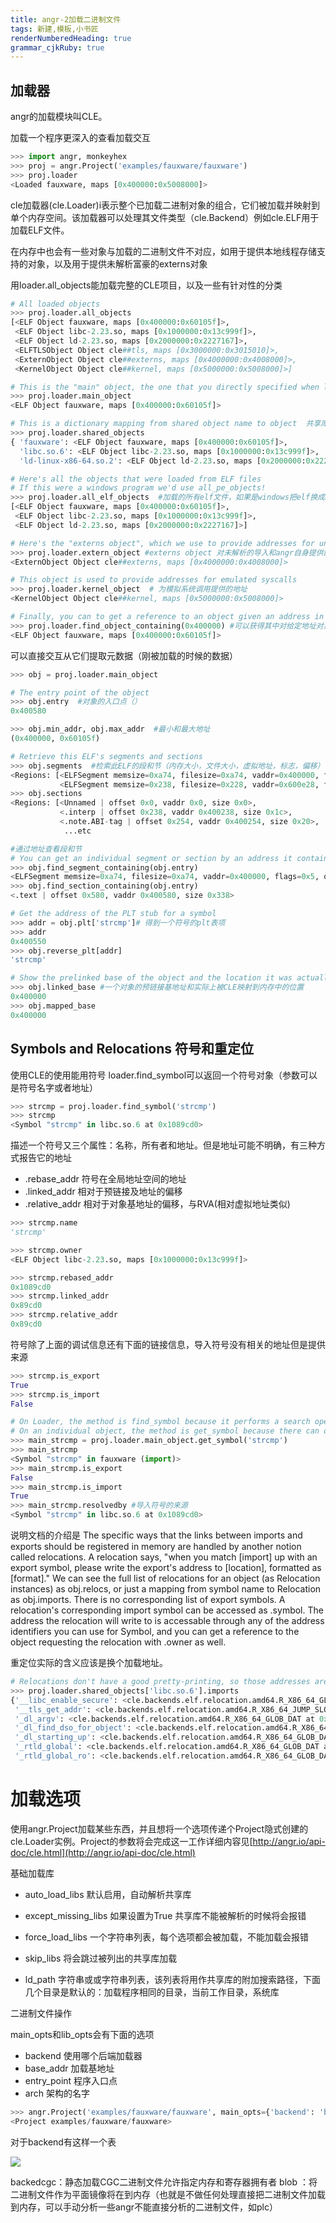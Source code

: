 ```yaml
---
title: angr-2加载二进制文件
tags: 新建,模板,小书匠
renderNumberedHeading: true
grammar_cjkRuby: true
---
```


## 加载器

angr的加载模块叫CLE。

加载一个程序更深入的查看加载交互
``` python
>>> import angr, monkeyhex
>>> proj = angr.Project('examples/fauxware/fauxware')
>>> proj.loader
<Loaded fauxware, maps [0x400000:0x5008000]>
```
cle加载器(cle.Loader)i表示整个已加载二进制对象的组合，它们被加载并映射到单个内存空间。该加载器可以处理其文件类型（cle.Backend）例如cle.ELF用于加载ELF文件。

在内存中也会有一些对象与加载的二进制文件不对应，如用于提供本地线程存储支持的对象，以及用于提供未解析富豪的externs对象

用loader.all_objects能加载完整的CLE项目，以及一些有针对性的分类

``` python
# All loaded objects
>>> proj.loader.all_objects
[<ELF Object fauxware, maps [0x400000:0x60105f]>,
 <ELF Object libc-2.23.so, maps [0x1000000:0x13c999f]>,
 <ELF Object ld-2.23.so, maps [0x2000000:0x2227167]>,
 <ELFTLSObject Object cle##tls, maps [0x3000000:0x3015010]>,
 <ExternObject Object cle##externs, maps [0x4000000:0x4008000]>,
 <KernelObject Object cle##kernel, maps [0x5000000:0x5008000]>]

# This is the "main" object, the one that you directly specified when loading the project 。main是指定要加载的文件
>>> proj.loader.main_object
<ELF Object fauxware, maps [0x400000:0x60105f]>

# This is a dictionary mapping from shared object name to object  共享库有的名字和加载地址
>>> proj.loader.shared_objects
{ 'fauxware': <ELF Object fauxware, maps [0x400000:0x60105f]>,
  'libc.so.6': <ELF Object libc-2.23.so, maps [0x1000000:0x13c999f]>,
  'ld-linux-x86-64.so.2': <ELF Object ld-2.23.so, maps [0x2000000:0x2227167]> }

# Here's all the objects that were loaded from ELF files
# If this were a windows program we'd use all_pe_objects!
>>> proj.loader.all_elf_objects  #加载的所有elf文件，如果是windows把elf换成PE
[<ELF Object fauxware, maps [0x400000:0x60105f]>,
 <ELF Object libc-2.23.so, maps [0x1000000:0x13c999f]>,
 <ELF Object ld-2.23.so, maps [0x2000000:0x2227167]>]

# Here's the "externs object", which we use to provide addresses for unresolved imports and angr internals
>>> proj.loader.extern_object #externs object 对未解析的导入和angr自身提供的地址
<ExternObject Object cle##externs, maps [0x4000000:0x4008000]>

# This object is used to provide addresses for emulated syscalls
>>> proj.loader.kernel_object  # 为模拟系统调用提供的地址
<KernelObject Object cle##kernel, maps [0x5000000:0x5008000]>

# Finally, you can to get a reference to an object given an address in it
>>> proj.loader.find_object_containing(0x400000) #可以获得其中对给定地址对象的引用（给一个地址找到所在的对象）
<ELF Object fauxware, maps [0x400000:0x60105f]>
```
可以直接交互从它们提取元数据（刚被加载的时候的数据）

``` python
>>> obj = proj.loader.main_object

# The entry point of the object
>>> obj.entry  #对象的入口点（）
0x400580

>>> obj.min_addr, obj.max_addr  #最小和最大地址
(0x400000, 0x60105f)

# Retrieve this ELF's segments and sections
>>> obj.segments  #检索此ELF的段和节（内存大小，文件大小，虚拟地址，标志，偏移）
<Regions: [<ELFSegment memsize=0xa74, filesize=0xa74, vaddr=0x400000, flags=0x5, offset=0x0>,
           <ELFSegment memsize=0x238, filesize=0x228, vaddr=0x600e28, flags=0x6, offset=0xe28>]>
>>> obj.sections
<Regions: [<Unnamed | offset 0x0, vaddr 0x0, size 0x0>,
           <.interp | offset 0x238, vaddr 0x400238, size 0x1c>,
           <.note.ABI-tag | offset 0x254, vaddr 0x400254, size 0x20>,
            ...etc

#通过地址查看段和节
# You can get an individual segment or section by an address it contains:
>>> obj.find_segment_containing(obj.entry)
<ELFSegment memsize=0xa74, filesize=0xa74, vaddr=0x400000, flags=0x5, offset=0x0>
>>> obj.find_section_containing(obj.entry)
<.text | offset 0x580, vaddr 0x400580, size 0x338>

# Get the address of the PLT stub for a symbol
>>> addr = obj.plt['strcmp']# 得到一个符号的plt表项
>>> addr
0x400550
>>> obj.reverse_plt[addr]
'strcmp'

# Show the prelinked base of the object and the location it was actually mapped into memory by CLE
>>> obj.linked_base #一个对象的预链接基地址和实际上被CLE映射到内存中的位置
0x400000
>>> obj.mapped_base
0x400000
```

## Symbols and Relocations 符号和重定位

使用CLE的使用能用符号
loader.find_symbol可以返回一个符号对象（参数可以是符号名字或者地址）

``` python
>>> strcmp = proj.loader.find_symbol('strcmp')
>>> strcmp
<Symbol "strcmp" in libc.so.6 at 0x1089cd0>
```
描述一个符号又三个属性：名称，所有者和地址。但是地址可能不明确，有三种方式报告它的地址
- .rebase_addr   符号在全局地址空间的地址
- .linked_addr  相对于预链接及地址的偏移
- .relative_addr 相对于对象基地址的偏移，与RVA(相对虚拟地址类似)

``` python
>>> strcmp.name
'strcmp'

>>> strcmp.owner
<ELF Object libc-2.23.so, maps [0x1000000:0x13c999f]>

>>> strcmp.rebased_addr
0x1089cd0
>>> strcmp.linked_addr
0x89cd0
>>> strcmp.relative_addr
0x89cd0
```
符号除了上面的调试信息还有下面的链接信息，导入符号没有相关的地址但是提供来源
``` python
>>> strcmp.is_export
True
>>> strcmp.is_import
False

# On Loader, the method is find_symbol because it performs a search operation to find the symbol.
# On an individual object, the method is get_symbol because there can only be one symbol with a given name.
>>> main_strcmp = proj.loader.main_object.get_symbol('strcmp')
>>> main_strcmp
<Symbol "strcmp" in fauxware (import)>
>>> main_strcmp.is_export
False
>>> main_strcmp.is_import
True
>>> main_strcmp.resolvedby #导入符号的来源
<Symbol "strcmp" in libc.so.6 at 0x1089cd0>
```
说明文档的介绍是
The specific ways that the links between imports and exports should be registered in memory are handled by another notion called relocations. A relocation says, "when you match [import] up with an export symbol, please write the export's address to [location], formatted as [format]." We can see the full list of relocations for an object (as Relocation instances) as obj.relocs, or just a mapping from symbol name to Relocation as obj.imports. There is no corresponding list of export symbols.
A relocation's corresponding import symbol can be accessed as .symbol. The address the relocation will write to is accessable through any of the address identifiers you can use for Symbol, and you can get a reference to the object requesting the relocation with .owner as well.

重定位实际的含义应该是换个加载地址。

``` python
# Relocations don't have a good pretty-printing, so those addresses are python-internal, unrelated to our program
>>> proj.loader.shared_objects['libc.so.6'].imports
{'__libc_enable_secure': <cle.backends.elf.relocation.amd64.R_X86_64_GLOB_DAT at 0x7ff5c5fce780>,
 '__tls_get_addr': <cle.backends.elf.relocation.amd64.R_X86_64_JUMP_SLOT at 0x7ff5c6018358>,
 '_dl_argv': <cle.backends.elf.relocation.amd64.R_X86_64_GLOB_DAT at 0x7ff5c5fd2e48>,
 '_dl_find_dso_for_object': <cle.backends.elf.relocation.amd64.R_X86_64_JUMP_SLOT at 0x7ff5c6018588>,
 '_dl_starting_up': <cle.backends.elf.relocation.amd64.R_X86_64_GLOB_DAT at 0x7ff5c5fd2550>,
 '_rtld_global': <cle.backends.elf.relocation.amd64.R_X86_64_GLOB_DAT at 0x7ff5c5fce4e0>,
 '_rtld_global_ro': <cle.backends.elf.relocation.amd64.R_X86_64_GLOB_DAT at 0x7ff5c5fcea20>}
```
# 加载选项

使用angr.Project加载某些东西，并且想将一个选项传递个Project隐式创建的cle.Loader实例。Project的参数将会完成这一工作详细内容见[http://angr.io/api-doc/cle.html](http://angr.io/api-doc/cle.html)

基础加载库
- auto_load_libs 默认启用，自动解析共享库
- except_missing_libs 如果设置为True 共享库不能被解析的时候将会报错

  
 -  force_load_libs 一个字符串列表，每个选项都会被加载，不能加载会报错
-  skip_libs 将会跳过被列出的共享库加载
-  ld_path 字符串或或字符串列表，该列表将用作共享库的附加搜索路径，下面几个目录是默认的：加载程序相同的目录，当前工作目录，系统库


二进制文件操作

main_opts和lib_opts会有下面的选项

- backend 使用哪个后端加载器
- base_addr 加载基地址
- entry_point 程序入口点
- arch 架构的名字

``` python
>>> angr.Project('examples/fauxware/fauxware', main_opts={'backend': 'blob', 'arch': 'i386'}, lib_opts={'libc.so.6': {'backend': 'elf'}})
<Project examples/fauxware/fauxware>
```
对于backend有这样一个表

![](./images/1602407081281.png)

backedcgc：静态加载CGC二进制文件允许指定内存和寄存器拥有者
blob ：将二进制文件作为平面镜像将在到内存（也就是不做任何处理直接把二进制文件加载到内存，可以手动分析一些angr不能直接分析的二进制文件，如plc）